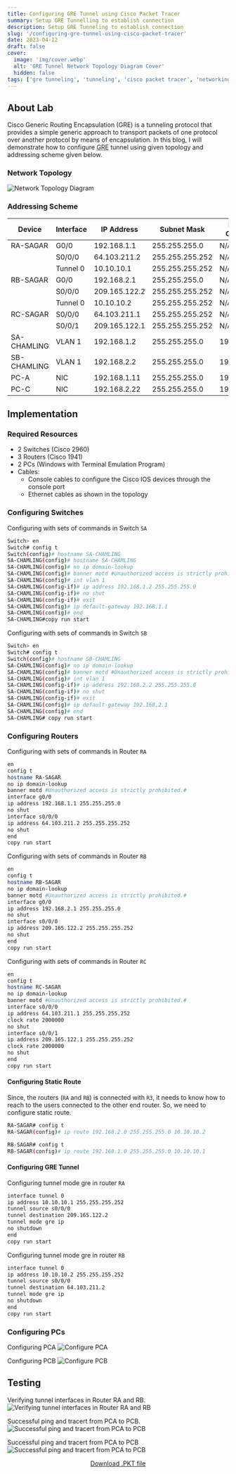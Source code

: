 ```yaml
---
title: Configuring GRE Tunnel using Cisco Packet Tracer
summary: Setup GRE Tunnelling to establish connection
description: Setup GRE Tunneling to establish connection
slug: '/configuring-gre-tunnel-using-cisco-packet-tracer'
date: 2023-04-12
draft: false
cover:
  image: 'img/cover.webp'
  alt: 'GRE Tunnel Network Topology Diagram Cover'
  hidden: false
tags: ['gre tunneling', 'tunneling', 'cisco packet tracer', 'networking']
---
```


## About Lab

Cisco Generic Routing Encapsulation (GRE) is a tunneling protocol that provides a simple generic approach to transport packets of one protocol over another protocol by means of encapsulation. In this blog, I will demonstrate how to configure <abbr title="Graphics Interchange Format">GRE</abbr> tunnel using given topology and addressing scheme given below.

### Network Topology

![Network Topology Diagram](img/network-topology.webp)

### Addressing Scheme

| **Device**  | **Interface** | **IP Address** | **Subnet Mask** | **Default Gateway** |
| ----------- | ------------- | -------------- | --------------- | ------------------- |
| RA-SAGAR    | G0/0          | 192.168.1.1    | 255.255.255.0   | N/A                 |
|             | S0/0/0        | 64.103.211.2   | 255.255.255.252 | N/A                 |
|             | Tunnel 0      | 10.10.10.1     | 255.255.255.252 | N/A                 |
| RB-SAGAR    | G0/0          | 192.168.2.1    | 255.255.255.0   | N/A                 |
|             | S0/0/0        | 209.165.122.2  | 255.255.255.252 | N/A                 |
|             | Tunnel 0      | 10.10.10.2     | 255.255.255.252 | N/A                 |
| RC-SAGAR    | S0/0/0        | 64.103.211.1   | 255.255.255.252 | N/A                 |
|             | S0/0/1        | 209.165.122.1  | 255.255.255.252 | N/A                 |
| SA-CHAMLING | VLAN 1        | 192.168.1.2    | 255.255.255.0   | 192.168.1.1         |
| SB-CHAMLING | VLAN 1        | 192.168.2.2    | 255.255.255.0   | 192.168.2.1         |
| PC-A        | NIC           | 192.168.1.11   | 255.255.255.0   | 192.168.1.1         |
| PC-C        | NIC           | 192.168.2.22   | 255.255.255.0   | 192.168.2.1         |

## Implementation

### Required Resources

- 2 Switches (Cisco 2960)
- 3 Routers (Cisco 1941)
- 2 PCs (Windows with Terminal Emulation Program)
- Cables:
  - Console cables to configure the Cisco IOS devices through the console port
  - Ethernet cables as shown in the topology

### Configuring Switches

Configuring with sets of commands in Switch `SA`

```bash
Switch> en
Switch# config t
Switch(config)# hostname SA-CHAMLING
SA-CHAMLING(config)# hostname SA-CHAMLING
SA-CHAMLING(config)# no ip domain-lookup
SA-CHAMLING(config)# banner motd #Unauthorized access is strictly prohibited.#
SA-CHAMLING(config)# int vlan 1
SA-CHAMLING(config-if)# ip address 192.168.1.2 255.255.255.0
SA-CHAMLING(config-if)# no shut
SA-CHAMLING(config-if)# exit
SA-CHAMLING(config)# ip default-gateway 192.168.1.1
SA-CHAMLING(config)# end
SA-CHAMLING#copy run start
```

Configuring with sets of commands in Switch `SB`

```bash
Switch> en
Switch# config t
Switch(config)# hostname SB-CHAMLING
SA-CHAMLING(config)# no ip domain-lookup
SA-CHAMLING(config)# banner motd #Unauthorized access is strictly prohibited.#
SA-CHAMLING(config)# int vlan 1
SA-CHAMLING(config-if)# ip address 192.168.2.2 255.255.255.0
SA-CHAMLING(config-if)# no shut
SA-CHAMLING(config-if)# exit
SA-CHAMLING(config)# ip default-gateway 192.168.2.1
SA-CHAMLING(config)# end
SA-CHAMLING# copy run start
```

### Configuring Routers

Configuring with sets of commands in Router `RA`

```bash
en
config t
hostname RA-SAGAR
no ip domain-lookup
banner motd #Unauthorized access is strictly prohibited.#
interface g0/0
ip address 192.168.1.1 255.255.255.0
no shut
interface s0/0/0
ip address 64.103.211.2 255.255.255.252
no shut
end
copy run start
```

Configuring with sets of commands in Router `RB`

```bash
en
config t
hostname RB-SAGAR
no ip domain-lookup
banner motd #Unauthorized access is strictly prohibited.#
interface g0/0
ip address 192.168.2.1 255.255.255.0
no shut
interface s0/0/0
ip address 209.165.122.2 255.255.255.252
no shut
end
copy run start
```

Configuring with sets of commands in Router `RC`

```bash
en
config t
hostname RC-SAGAR
no ip domain-lookup
banner motd #Unauthorized access is strictly prohibited.#
interface s0/0/0
ip address 64.103.211.1 255.255.255.252
clock rate 2000000
no shut
interface s0/0/1
ip address 209.165.122.1 255.255.255.252
clock rate 2000000
no shut
end
copy run start
```

#### Configuring Static Route

Since, the routers (`RA` and `RB`) is connected with `R3`, it needs to know how to reach to the users connected to the other end router. So, we need to configure static route.

```bash
RA-SAGAR# config t
RA-SAGAR(config)# ip route 192.168.2.0 255.255.255.0 10.10.10.2
```

```bash
RB-SAGAR# config t
RB-SAGAR(config)# ip route 192.168.1.0 255.255.255.0 10.10.10.1
```

#### Configuring GRE Tunnel

Configuring tunnel mode gre in router `RA`

```bash
interface tunnel 0
ip address 10.10.10.1 255.255.255.252
tunnel source s0/0/0
tunnel destination 209.165.122.2
tunnel mode gre ip
no shutdown
end
copy run start
```

Configuring tunnel mode gre in router `RB`

```bash
interface tunnel 0
ip address 10.10.10.2 255.255.255.252
tunnel source s0/0/0
tunnel destination 64.103.211.2
tunnel mode gre ip
no shutdown
end
copy run start
```

### Configuring PCs

Configuring PCA
![Configure PCA](img/configure-pca.webp)

Configuring PCB
![Configure PCB](img/configure-pcb.webp)

## Testing

Verifying tunnel interfaces in Router RA and RB.
![Verifying tunnel interfaces in Router RA and RB](img/verifying-tunnel-interfaces.webp)

Successful ping and tracert from PCA to PCB.
![Successful ping and tracert from PCA to PCB](img/success-ping-tracert-pca-to-pcb.webp)

Successful ping and tracert from PCA to PCB
![Successful ping and tracert from PCA to PCB](img/success-ping-tracert-pcb-to-pca.webp)

<p align="center">
  <a href="gre-tunnel.pkt" download>Download .PKT file</a>
</p>
